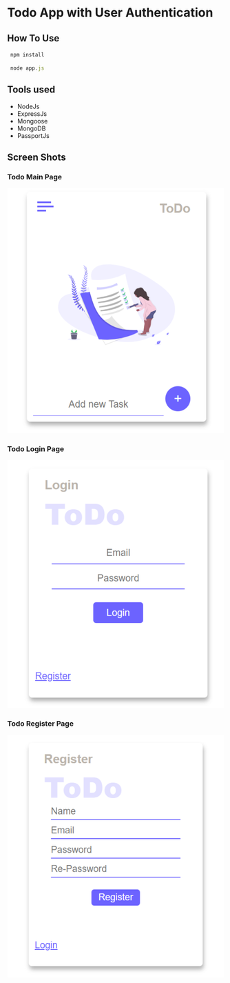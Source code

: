 # Todo App with User Authentication

## How To Use

```javascript
 npm install
```

```javascript
 node app.js
```

## Tools used

- NodeJs
- ExpressJs
- Mongoose
- MongoDB
- PassportJs

## Screen Shots

### Todo Main Page

![Image One](/screenshots/CaptureOne.PNG)

### Todo Login Page

![Image Two](/screenshots/CaptureTwo.PNG)

### Todo Register Page

![Image Three  ](/screenshots/CaptureThree.PNG)
